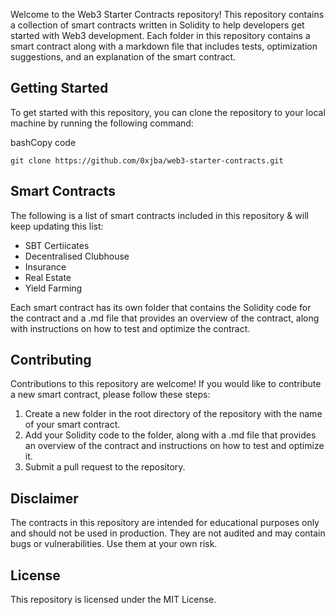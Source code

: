 
Welcome to the Web3 Starter Contracts repository! This repository contains a collection of smart contracts written in Solidity to help developers get started with Web3 development. Each folder in this repository contains a smart contract along with a markdown file that includes tests, optimization suggestions, and an explanation of the smart contract.

## Getting Started

To get started with this repository, you can clone the repository to your local machine by running the following command:

bashCopy code

`git clone https://github.com/0xjba/web3-starter-contracts.git` 

## Smart Contracts

The following is a list of smart contracts included in this repository & will keep updating this list:

-   SBT Certiicates
-   Decentralised Clubhouse
-   Insurance
-   Real Estate
-   Yield Farming

Each smart contract has its own folder that contains the Solidity code for the contract and a .md file that provides an overview of the contract, along with instructions on how to test and optimize the contract.

## Contributing

Contributions to this repository are welcome! If you would like to contribute a new smart contract, please follow these steps:

1.  Create a new folder in the root directory of the repository with the name of your smart contract.
2.  Add your Solidity code to the folder, along with a .md file that provides an overview of the contract and instructions on how to test and optimize it.
3.  Submit a pull request to the repository.

## Disclaimer

The contracts in this repository are intended for educational purposes only and should not be used in production. They are not audited and may contain bugs or vulnerabilities. Use them at your own risk.

## License

This repository is licensed under the MIT License.
